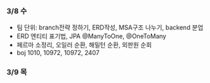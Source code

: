 ### 3/8 수

- 팀 단위: branch전략 정하기, ERD작성, MSA구조 나누기, backend 분업
- ERD 엔티티 표기법, JPA @ManyToOne, @OneToMany
- 페르마 소정리, 오일러 순환, 해밀턴 순환, 외판원 순회
- boj 1010, 10972, 10972, 2407

### 3/9 목
